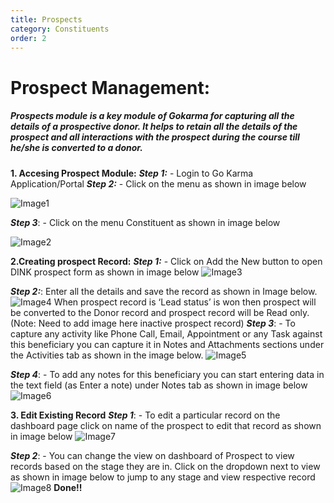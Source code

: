 ```yaml
---
title: Prospects
category: Constituents
order: 2
---
```


# Prospect Management:
##### Prospects module is a key module of Gokarma for capturing all the details of a prospective donor. It helps to retain all the details of the prospect and all interactions with the prospect during the course till he/she is converted to a donor.  

**1. Accesing Prospect Module:**
**_Step 1:_** - Login to Go Karma Application/Portal
**_Step 2:_** - Click on the menu as shown in image below 

![Image1](..\..\images\prospect1.png)

**_Step 3_**: - Click on the menu Constituent as shown in image below 

![Image2](..\..\images\prospect2.png)

**2.Creating prospect Record:**
**_Step 1:_** - Click on Add the New button to open DINK prospect form as shown in image below 
![Image3](..\..\images\prospect3.png)

**_Step 2:_**: Enter all the details and save the record as shown in Image below. 
![Image4](..\..\images\prospect4.png)
When prospect record is ‘Lead status’ is won then prospect will be converted to the Donor record and prospect record will be Read only.  (Note: Need to add image here inactive prospect record)
**_Step 3_**: - To capture any activity like Phone Call, Email, Appointment or any Task against this beneficiary you can capture it in Notes and Attachments sections under the Activities tab as shown in the image below. 
![Image5](..\..\images\prospect5.png)

**_Step 4_**: - To add any notes for this beneficiary you can start entering data in the text field (as Enter a note) under Notes tab as shown in image below 
![Image6](..\..\images\prospect6.png)

**3. Edit Existing Record**
**_Step 1_**: - To edit a particular record on the dashboard page click on name of the prospect to edit that record as shown in image below
![Image7](..\..\images\prospect7.png)

**_Step 2_**: - You can change the view on dashboard of Prospect to view records based on the stage they are in. Click on the dropdown next to view as shown in image below to jump to any stage and view respective record
![Image8](..\..\images\prospect8.png)
**Done!!**
